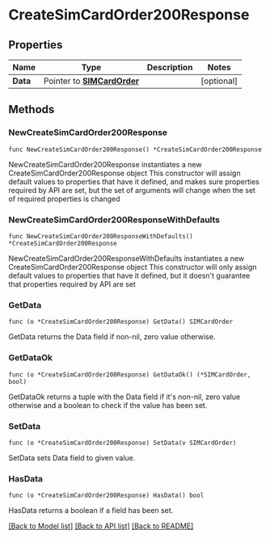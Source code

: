 # CreateSimCardOrder200Response

## Properties

Name | Type | Description | Notes
------------ | ------------- | ------------- | -------------
**Data** | Pointer to [**SIMCardOrder**](SIMCardOrder.md) |  | [optional] 

## Methods

### NewCreateSimCardOrder200Response

`func NewCreateSimCardOrder200Response() *CreateSimCardOrder200Response`

NewCreateSimCardOrder200Response instantiates a new CreateSimCardOrder200Response object
This constructor will assign default values to properties that have it defined,
and makes sure properties required by API are set, but the set of arguments
will change when the set of required properties is changed

### NewCreateSimCardOrder200ResponseWithDefaults

`func NewCreateSimCardOrder200ResponseWithDefaults() *CreateSimCardOrder200Response`

NewCreateSimCardOrder200ResponseWithDefaults instantiates a new CreateSimCardOrder200Response object
This constructor will only assign default values to properties that have it defined,
but it doesn't guarantee that properties required by API are set

### GetData

`func (o *CreateSimCardOrder200Response) GetData() SIMCardOrder`

GetData returns the Data field if non-nil, zero value otherwise.

### GetDataOk

`func (o *CreateSimCardOrder200Response) GetDataOk() (*SIMCardOrder, bool)`

GetDataOk returns a tuple with the Data field if it's non-nil, zero value otherwise
and a boolean to check if the value has been set.

### SetData

`func (o *CreateSimCardOrder200Response) SetData(v SIMCardOrder)`

SetData sets Data field to given value.

### HasData

`func (o *CreateSimCardOrder200Response) HasData() bool`

HasData returns a boolean if a field has been set.


[[Back to Model list]](../README.md#documentation-for-models) [[Back to API list]](../README.md#documentation-for-api-endpoints) [[Back to README]](../README.md)


